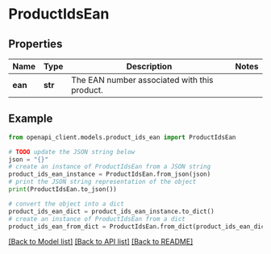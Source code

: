 # ProductIdsEan


## Properties

Name | Type | Description | Notes
------------ | ------------- | ------------- | -------------
**ean** | **str** | The EAN number associated with this product. | 

## Example

```python
from openapi_client.models.product_ids_ean import ProductIdsEan

# TODO update the JSON string below
json = "{}"
# create an instance of ProductIdsEan from a JSON string
product_ids_ean_instance = ProductIdsEan.from_json(json)
# print the JSON string representation of the object
print(ProductIdsEan.to_json())

# convert the object into a dict
product_ids_ean_dict = product_ids_ean_instance.to_dict()
# create an instance of ProductIdsEan from a dict
product_ids_ean_from_dict = ProductIdsEan.from_dict(product_ids_ean_dict)
```
[[Back to Model list]](../README.md#documentation-for-models) [[Back to API list]](../README.md#documentation-for-api-endpoints) [[Back to README]](../README.md)


